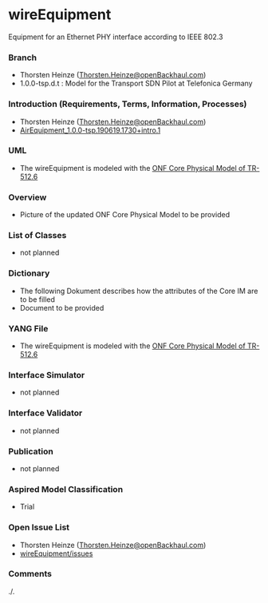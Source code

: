 # wireEquipment
Equipment for an Ethernet PHY interface according to IEEE 802.3

### Branch
- Thorsten Heinze (Thorsten.Heinze@openBackhaul.com)
- 1.0.0-tsp.d.t : Model for the Transport SDN Pilot at Telefonica Germany

### Introduction (Requirements, Terms, Information, Processes)
- Thorsten Heinze (Thorsten.Heinze@openBackhaul.com)
- [AirEquipment_1.0.0-tsp.190619.1730+intro.1](./AirEquipment_1.0.0-tsp.190619.1730+intro.1.docx)

### UML
- The wireEquipment is modeled with the [ONF Core Physical Model of TR-512.6](../../../core/tree/tsp)

### Overview 
- Picture of the updated ONF Core Physical Model to be provided

### List of Classes
- not planned

### Dictionary
- The following Dokument describes how the attributes of the Core IM are to be filled
- Document to be provided 

### YANG File
- The wireEquipment is modeled with the [ONF Core Physical Model of TR-512.6](../../../core/tree/tsp)

### Interface Simulator
- not planned

### Interface Validator
- not planned

### Publication
- not planned

### Aspired Model Classification
- Trial

### Open Issue List
- Thorsten Heinze (Thorsten.Heinze@openBackhaul.com)
- [wireEquipment/issues](../../issues)

### Comments
./.
